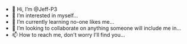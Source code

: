 - 👋 Hi, I’m @Jeff-P3
- 👀 I’m interested in myself...
- 🌱 I’m currently learning no-one likes me...
- 💞️ I’m looking to collaborate on anything someone will include me in...
- 📫 How to reach me, don't worry I'll find you...

<!---
Jeff-P3/Jeff-P3 is a ✨ special ✨ repository because its `README.md` (this file) appears on your GitHub profile.
You can click the Preview link to take a look at your changes.
--->
